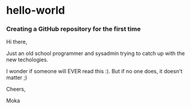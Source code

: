 # hello-world

### Creating a GitHub repository for the first time

Hi there,

Just an old school programmer and sysadmin trying to catch up with the new techologies.

I wonder if someone will EVER read this :). But if no one does, it doesn't matter ;)

Cheers,

Moka
